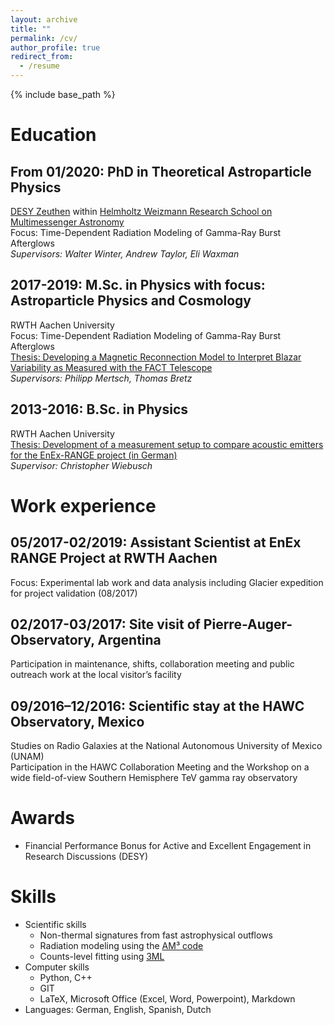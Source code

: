 ```yaml
---
layout: archive
title: ""
permalink: /cv/
author_profile: true
redirect_from:
  - /resume
---
```


{% include base_path %}

# Education

## **From 01/2020: PhD in Theoretical Astroparticle Physics**

[DESY Zeuthen](https://astroparticle-physics.desy.de/about_us/group_members/theory/index_eng.html) within [Helmholtz Weizmann Research School on Multimessenger Astronomy](https://www.multimessenger-school.de/) <br>
Focus: Time-Dependent Radiation Modeling of Gamma-Ray Burst Afterglows<br>
*Supervisors: Walter Winter, Andrew Taylor, Eli Waxman*


## 2017-2019: M.Sc. in Physics with focus: Astroparticle Physics and Cosmology

RWTH Aachen University<br>
Focus: Time-Dependent Radiation Modeling of Gamma-Ray Burst Afterglows<br>
[Thesis: Developing a Magnetic Reconnection Model to Interpret Blazar Variability as Measured with the FACT Telescope](https://maklinger.github.io/files/MasterThesis_MarcKlinger.pdf)<br>
*Supervisors: Philipp Mertsch, Thomas Bretz*


## 2013-2016: B.Sc. in Physics 

RWTH Aachen University<br>
[Thesis: Development of a measurement setup to compare acoustic emitters for the EnEx-RANGE project (in German)](https://github.com/maklinger/maklinger.github.io/blob/master/files/Bachelor_EnEx_Klinger_Marc_2016_compressed.pdf)<br>
*Supervisor: Christopher Wiebusch*


# Work experience

## 05/2017-02/2019: Assistant Scientist at EnEx RANGE Project at RWTH Aachen 

Focus: Experimental lab work and data analysis including Glacier expedition for project validation (08/2017)


## 02/2017-03/2017: Site visit of Pierre-Auger-Observatory, Argentina

Participation in maintenance, shifts, collaboration meeting and public outreach work at the local visitor’s facility


## 09/2016–12/2016: Scientific stay at the HAWC Observatory, Mexico

Studies on Radio Galaxies at the National Autonomous University of Mexico (UNAM)<br>
Participation in the HAWC Collaboration Meeting and the Workshop on a wide field-of-view Southern Hemisphere TeV gamma ray observatory

# Awards

* Financial Performance Bonus for Active and Excellent Engagement in Research Discussions (DESY)

# Skills

* Scientific skills
  * Non-thermal signatures from fast astrophysical outflows
  * Radiation modeling using the [AM³ code](https://gitlab.desy.de/am3/am3)
  * Counts-level fitting using [3ML](https://threeml.readthedocs.io/en/stable/index.html)
* Computer skills
  * Python, C++
  * GIT
  * LaTeX, Microsoft Office (Excel, Word, Powerpoint), Markdown
* Languages: German, English, Spanish, Dutch


